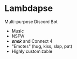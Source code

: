 # Lambdapse
Multi-purpose Discord Bot
- Music
- NSFW
- ***snek*** and Connect 4
- "Emotes" (hug, kiss, slap, pat)
- Highly customizable
